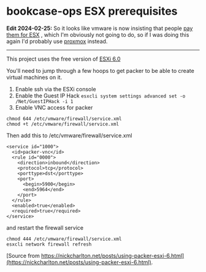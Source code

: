 # bookcase-ops ESX prerequisites

**Edit 2024-02-25:** So it looks like vmware is now insisting that people 
[pay them for ESX](https://www.theregister.com/2024/02/13/broadcom_ends_free_esxi_vsphere/) , 
which I'm obviously not going to do, so if I was doing this again I'd probably use [proxmox](https://www.proxmox.com/en/) instead.

---

This project uses the free version of [ESXi 6.0](https://www.vmware.com/au/products/esxi-and-esx.html) 

You'll need to jump through a few hoops to get packer to be able to create virtual machines on it.

1. Enable ssh via the ESXi console
1. Enable the Guest IP Hack
    ```esxcli system settings advanced set -o /Net/GuestIPHack -i 1```
1. Enable VNC access for packer

```
chmod 644 /etc/vmware/firewall/service.xml
chmod +t /etc/vmware/firewall/service.xml
```

Then add this to /etc/vmware/firewall/service.xml
```
<service id="1000">
  <id>packer-vnc</id>
  <rule id="0000">
    <direction>inbound</direction>
    <protocol>tcp</protocol>
    <porttype>dst</porttype>
    <port>
      <begin>5900</begin>
      <end>5964</end>
    </port>
  </rule>
  <enabled>true</enabled>
  <required>true</required>
</service>
```

and restart the firewall service
```
chmod 444 /etc/vmware/firewall/service.xml
esxcli network firewall refresh
```

[Source from https://nickcharlton.net/posts/using-packer-esxi-6.html](https://nickcharlton.net/posts/using-packer-esxi-6.html).
